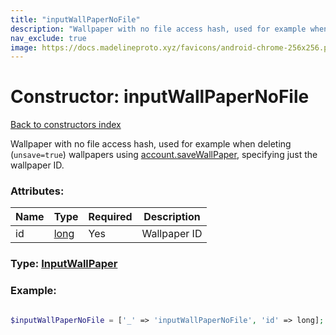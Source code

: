 ```yaml
---
title: "inputWallPaperNoFile"
description: "Wallpaper with no file access hash, used for example when deleting (unsave=true) wallpapers using account.saveWallPaper, specifying just the wallpaper ID."
nav_exclude: true
image: https://docs.madelineproto.xyz/favicons/android-chrome-256x256.png
---
```

# Constructor: inputWallPaperNoFile  
[Back to constructors index](/API_docs/constructors/index.html)



Wallpaper with no file access hash, used for example when deleting (`unsave=true`) wallpapers using [account.saveWallPaper](../methods/account.saveWallPaper.html), specifying just the wallpaper ID.

### Attributes:

| Name     |    Type       | Required | Description |
|----------|---------------|----------|-------------|
|id|[long](/API_docs/types/long.html) | Yes|Wallpaper ID|



### Type: [InputWallPaper](/API_docs/types/InputWallPaper.html)


### Example:

```php

$inputWallPaperNoFile = ['_' => 'inputWallPaperNoFile', 'id' => long];
```  
